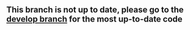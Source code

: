 ## This branch is not up to date, please go to the [develop branch](https://github.com/aks5bx/ChessOpeningRecommender/tree/develop) for the most up-to-date code


